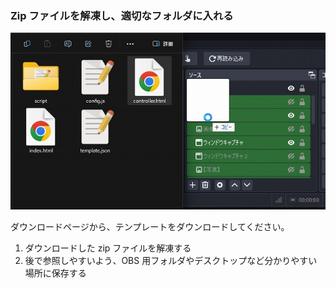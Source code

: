 ### Zip ファイルを解凍し、適切なフォルダに入れる

![OBSにドラッグ＆ドロップする](images/2-1.jpg)

ダウンロードページから、テンプレートをダウンロードしてください。

1. ダウンロードした zip ファイルを解凍する
2. 後で参照しやすいよう、OBS 用フォルダやデスクトップなど分かりやすい場所に保存する